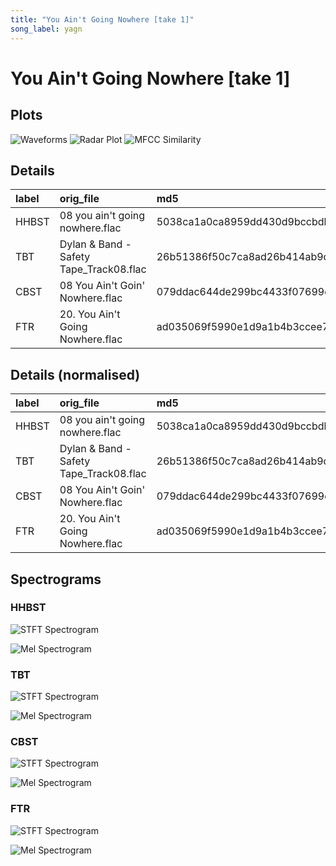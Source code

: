 ```yaml
---
title: "You Ain't Going Nowhere [take 1]"
song_label: yagn
---
```


# You Ain't Going Nowhere [take 1]

## Plots
![Waveforms](waveforms.png)
![Radar Plot](radar_plot.png)
![MFCC Similarity](similarity_matrix.png)

## Details

| label   | orig_file                               | md5                              |   disc |   track |   duration_sec | duration_fmt   |   loudness |       rms |   spectral_centroid |
|:--------|:----------------------------------------|:---------------------------------|-------:|--------:|---------------:|:---------------|-----------:|----------:|--------------------:|
| HHBST   | 08 you ain't going nowhere.flac         | 5038ca1a0ca8959dd430d9bccbdb9d9b |      1 |       8 |        165.467 | 02:45:466      |   -18.377  | 0.110888  |             2168.07 |
| TBT     | Dylan & Band - Safety Tape_Track08.flac | 26b51386f50c7ca8ad26b414ab9da24e |      1 |       8 |        161.92  | 02:41:919      |   -18.8616 | 0.109126  |             1770.94 |
| CBST    | 08 You Ain't Goin' Nowhere.flac         | 079ddac644de299bc4433f07699ee8f3 |      1 |       8 |        165.851 | 02:45:851      |   -21.1045 | 0.0877545 |             2365.49 |
| FTR     | 20. You Ain't Going Nowhere.flac        | ad035069f5990e1d9a1b4b3ccee70625 |      4 |      20 |        161.733 | 02:41:733      |   -30.0751 | 0.0270326 |             1803.85 |

## Details (normalised)

| label   | orig_file                               | md5                              |   disc |   track |   duration_sec | duration_fmt   |   loudness |      rms |   spectral_centroid |
|:--------|:----------------------------------------|:---------------------------------|-------:|--------:|---------------:|:---------------|-----------:|---------:|--------------------:|
| HHBST   | 08 you ain't going nowhere.flac         | 5038ca1a0ca8959dd430d9bccbdb9d9b |      1 |       8 |      0.906588  | 02:45:466      |   1        | 1        |           0.667944  |
| TBT     | Dylan & Band - Safety Tape_Track08.flac | 26b51386f50c7ca8ad26b414ab9da24e |      1 |       8 |      0.0453294 | 02:41:919      |   0.958572 | 0.978992 |           0         |
| CBST    | 08 You Ain't Goin' Nowhere.flac         | 079ddac644de299bc4433f07699ee8f3 |      1 |       8 |      1         | 02:45:851      |   0.766837 | 0.724127 |           1         |
| FTR     | 20. You Ain't Going Nowhere.flac        | ad035069f5990e1d9a1b4b3ccee70625 |      4 |      20 |      0         | 02:41:733      |   0        | 0        |           0.0553512 |

## Spectrograms

### HHBST

![STFT Spectrogram](HHBST_spectrogram.png)

![Mel Spectrogram](HHBST_melspec.png)

### TBT

![STFT Spectrogram](TBT_spectrogram.png)

![Mel Spectrogram](TBT_melspec.png)

### CBST

![STFT Spectrogram](CBST_spectrogram.png)

![Mel Spectrogram](CBST_melspec.png)

### FTR

![STFT Spectrogram](FTR_spectrogram.png)

![Mel Spectrogram](FTR_melspec.png)


